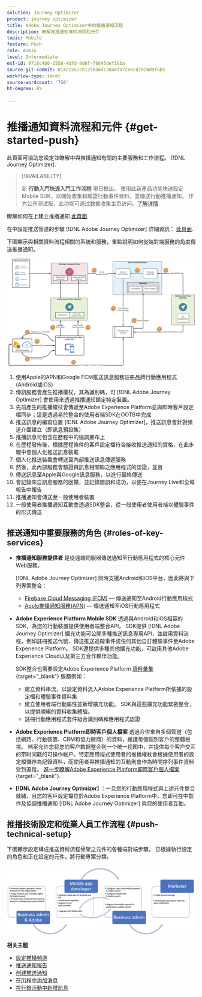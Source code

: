 ```yaml
---
solution: Journey Optimizer
product: journey optimizer
title: Adobe Journey Optimizer中的推播通知流程
description: 瞭解推播通知資料流程和元件
topic: Mobile
feature: Push
role: Admin
level: Intermediate
exl-id: 9718c4b6-2558-4dfd-9d8f-f8845def19ba
source-git-commit: 014cc551cb125ba6dc20a4f572e6cd7024d9fab5
workflow-type: tm+mt
source-wordcount: '750'
ht-degree: 8%

---
```


# 推播通知資料流程和元件 {#get-started-push}

此頁面可協助您設定並瞭解中與推播通知有關的主要服務和工作流程。 [!DNL Journey Optimizer].


>[!AVAILABILITY]
>
>新 **行動入門快速入門工作流程** 現已推出。 使用此新產品功能快速設定Mobile SDK，以開始收集和驗證行動事件資料，並傳送行動推播通知。 作为公开测试版，此功能可通过数据收集主页访问。[了解详情](mobile-onboarding-wf.md)

瞭解如何在上建立推播通知 [此頁面](create-push.md).

在中設定推送管道的步驟 [!DNL Adobe Journey Optimizer] 詳細資訊： [此頁面](push-configuration.md).

下圖顯示與相關資料流程相關的系統和服務，重點說明如何從端對端服務的角度傳送推播通知。

![](assets/push-flow.png)

1. 使用Apple的APN和Google FCM推送訊息服務註冊品牌行動應用程式(Android或iOS)
1. 傳訊服務會產生推播權杖，其為識別碼，可 [!DNL Adobe Journey Optimizer] 會使用來透過推播通知鎖定特定裝置。
1. 先前產生的推播權杖會傳遞至Adobe Experience Platform並與即時客戶設定檔同步；這是透過易於整合的使用者端SDK在OOTB中完成
1. 推送訊息的編寫位置 [!DNL Adobe Journey Optimizer]，推送訊息會針對頻道介面建立（即訊息預設集）
1. 推播訊息可包含在歷程中的協調畫布上
1. 在歷程發佈後，根據歷程條件的客戶設定檔符合接收推送通知的資格，在此步驟中會個人化推送訊息裝載
1. 個人化推送裝載會轉送至內部推送訊息傳遞服務
1. 然後，此內部服務會驗證與訊息相關聯之應用程式的認證，並且
1. 傳送訊息至Apple與Google訊息服務，以進行最終傳送
1. 會記錄來自訊息服務的回饋，並記錄錯誤和成功，以便在Journey Live和全域報告中報告
1. 推播通知會傳送至一般使用者裝置
1. 一般使用者推播通知互動會透過SDK整合，從一般使用者使用者端以體驗事件的形式傳送

## 推送通知中重要服務的角色 {#roles-of-key-services}

* **推播通知服務提供者** 是從遠端伺服器傳送通知至行動應用程式的核心元件Web服務。

   [!DNL Adobe Journey Optimizer]  同時支援Android和iOS平台，因此將與下列專案整合：
   * [Firebase Cloud Messaging (FCM)](https://firebase.google.com/docs/cloud-messaging)  — 傳送通知至Android行動應用程式
   * [Apple推播通知服務(APN)](https://developer.apple.com/library/archive/documentation/NetworkingInternet/Conceptual/RemoteNotificationsPG/APNSOverview.html)  — 傳送通知至iOS行動應用程式

* **Adobe Experience Platform Mobile SDK** 透過與Android和iOS相容的SDK，為您的行動裝置提供使用者端整合API。 SDK提供 [!DNL Adobe Journey Optimizer] 擴充功能可公開多種推送訊息專用API，並啟用資料流程，例如註冊推送代號、傳送推送追蹤事件或任何其他自訂體驗事件至Adobe Experience Platform。 SDK還提供多種其他擴充功能，可啟用其他Adobe Experience Cloud以及第三方合作夥伴功能。

   SDK整合也需要設定Adobe Experience Platform [資料彙集](https://experienceleague.adobe.com/docs/experience-platform/tags/home.html){target="_blank"} 服務例如：

   * 建立資料串流，以設定資料流入Adobe Experience Platform所依據的設定檔和體驗事件資料集
   * 建立使用者端行動屬性並新增擴充功能。 SDK與這些擴充功能緊密整合，以提供順暢的資料收集體驗。
   * 註冊行動應用程式套件組合識別碼和應用程式認證

* **Adobe Experience Platform即時客戶個人檔案**  透過合併來自多個管道（包括網路、行動裝置、CRM和協力廠商）的資料，維護每個個別客戶的整體檢視。 档案允许您将您的客户数据整合到一个统一视图中，并提供每个客户交互的带时间戳的可操作帐户。特定應用程式使用者的推播權杖會根據使用者的設定檔儲存為記錄資料，而使用者與推播通知的互動則會作為時間序列事件資料受到追蹤。 [進一步瞭解Adobe Experience Platform即時客戶個人檔案](https://experienceleague.adobe.com/docs/experience-platform/profile/home.html?lang=zh-Hans){target="_blank"}.

* **[!DNL Adobe Journey Optimizer]** ：一旦您的行動應用程式與上述元件整合就緒，且您的客戶設定檔位於Adobe Experience Platform中，您即可在中製作及協調推播通知 [!DNL Adobe Journey Optimizer] 與您的使用者互動。

## 推播技術設定和從業人員工作流程 {#push-technical-setup}

下圖顯示設定構成推送資料流程骨架之元件的各種端對端步驟。 已根據執行設定的角色和正在設定的元件，將行動專案分類。

![](assets/user-flow.png)

**相关主题**

* [設定推播頻道](push-configuration.md)
* [推送通知报告](../reports/journey-global-report.md#push-global)
* [创建推送通知](create-push.md)
* [在历程中添加消息](../building-journeys/journeys-message.md)
* [在行銷活動中新增訊息](../campaigns/create-campaign.md)